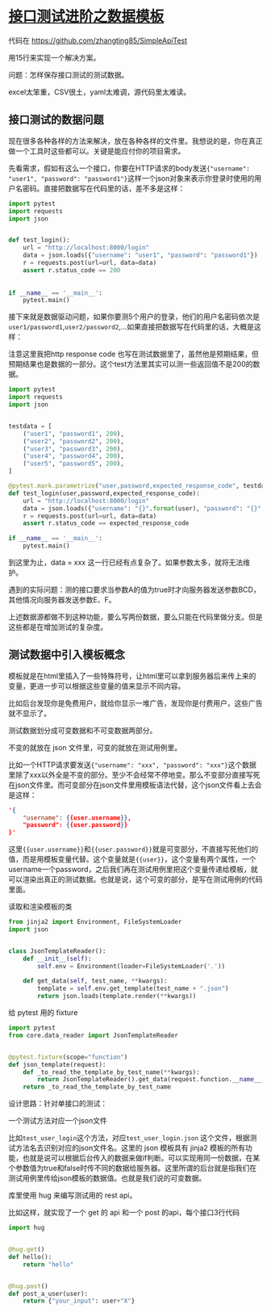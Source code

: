 # [接口测试进阶之数据模板](https://mp.weixin.qq.com/s/sOOkYBPcaIGjl7t2Jb-jVQ)

代码在 https://github.com/zhangting85/SimpleApiTest

用15行来实现一个解决方案。

问题：怎样保存接口测试的测试数据。

excel太笨重，CSV很土，yaml太难调，源代码里太难读。

## 接口测试的数据问题

现在很多各种各样的方法来解决，放在各种各样的文件里。我想说的是，你在真正做一个工具时这些都可以。关键是能应付你的项目需求。

先看需求，假如有这么一个接口，你要在HTTP请求的body发送`{"username": "user1", "password": "password1"}`这样一个json对象来表示你登录时使用的用户名密码。直接把数据写在代码里的话，差不多是这样：

```python
import pytest
import requests
import json


def test_login():
    url = "http://localhost:8000/login"
    data = json.loads({"username": "user1", "password": "password1"})
    r = requests.post(url=url, data=data)
    assert r.status_code == 200
    
    
if __name__ == '__main__':
    pytest.main()
```

接下来就是数据驱动问题，如果你要测5个用户的登录，他们的用户名密码依次是`user1/password1`,`user2/password2`,…如果直接把数据写在代码里的话，大概是这样：

注意这里我把http response code 也写在测试数据里了，虽然他是预期结果，但预期结果也是数据的一部分。这个test方法里其实可以测一些返回值不是200的数据。

```python
import pytest
import requests
import json


testdata = [
    ("user1", "password1", 200),
    ("user2", "password2", 200),
    ("user3", "password3", 200),
    ("user4", "password4", 200),
    ("user5", "password5", 200),
]

@pytest.mark.parametrize("user,password,expected_response_code", testdata)
def test_login(user,password,expected_response_code):
    url = "http://localhost:8000/login"
    data = json.loads({"username": "{}".format(user), "password": "{}".format(password)})
    r = requests.post(url=url, data=data)
    assert r.status_code == expected_response_code
    
if __name__ == '__main__':
    pytest.main()
```

到这里为止，data = xxx 这一行已经有点复杂了。如果参数太多，就将无法维护。

遇到的实际问题：测的接口要求当参数A的值为true时才向服务器发送参数BCD，其他情况向服务器发送参数E、F。

上述数据源都做不到这种功能，要么写两份数据，要么只能在代码里做分支。但是这些都是在增加测试的复杂度。

## 测试数据中引入模板概念

模板就是在html里插入了一些特殊符号，让html里可以拿到服务器后来传上来的变量，更进一步可以根据这些变量的值来显示不同内容。

比如后台发现你是免费用户，就给你显示一堆广告，发现你是付费用户，这些广告就不显示了。

测试数据划分成可变数据和不可变数据两部分。

不变的就放在 json 文件里，可变的就放在测试用例里。

比如一个HTTP请求要发送`{"username": "xxx", "password": "xxx"}`这个数据里除了xxx以外全是不变的部分。至少不会经常不停地变。那么不变部分直接写死在json文件里。而可变部分在json文件里用模板语法代替，这个json文件看上去会是这样：

```json
'{
	"username": {{user.username}},
	"password": {{user.password}}
}'
```

这里`{{user.username}}`和`{{user.password}}`就是可变部分，不直接写死他们的值，而是用模板变量代替。这个变量就是`{{user}}`，这个变量有两个属性，一个username一个password，之后我们再在测试用例里把这个变量传递给模板，就可以渲染出真正的测试数据。也就是说，这个可变的部分，是写在测试用例的代码里面。

读取和渲染模板的类

```python
from jinja2 import Environment, FileSystemLoader
import json


class JsonTemplateReader():
    def __init__(self):
        self.env = Environment(loader=FileSystemLoader('.'))
        
    def get_data(self, test_name, **kwargs):
        template = self.env.get_template(test_name + ".json")
        return json.loads(template.render(**kwargs))
```

给 pytest 用的 fixture

```python
import pytest
from core.data_reader import JsonTemplateReader


@pytest.fixture(scope="function")
def json_template(request):
    def _to_read_the_template_by_test_name(**kwargs):
        return JsonTemplateReader().get_data(request.function.__name__,**kwargs)
    return _to_read_the_template_by_test_name
```

设计思路：针对单接口的测试：

一个测试方法对应一个json文件

比如`test_user_login`这个方法，对应`test_user_login.json` 这个文件，根据测试方法名去识别对应的json文件名。这里的 json 模板具有 jinja2 模板的所有功能，也就是说可以根据后台传入的数据来做if判断。可以实现用同一份数据，在某个参数值为true和false时传不同的数据给服务器。这里所谓的后台就是指我们在测试用例里传给json模板的数据值。也就是我们说的可变数据。

库里使用 hug 来编写测试用的 rest api。

比如这样，就实现了一个 get 的 api 和一个 post 的api，每个接口3行代码

```python
import hug


@hug.get()
def hello():
    return "hello"


@hug.post()
def post_a_user(user):
    return {"your_input": user+"X"}
```



















